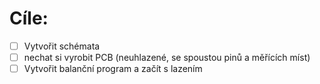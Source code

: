 # Cíle:
- [ ] Vytvořit schémata
- [ ] nechat si vyrobit PCB (neuhlazené, se spoustou pinů a měřících míst)
- [ ] Vytvořit balanční program a začít s lazením
